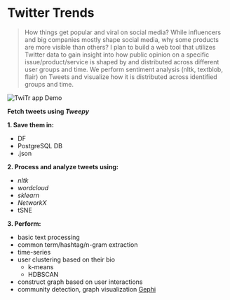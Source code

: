 # Twitter Trends  
> How things get popular and viral on social media? While influencers and big companies mostly shape social media, why some products are more visible than others? I plan to build a web tool that utilizes Twitter data to gain insight into how public opinion on a specific issue/product/service is shaped by and distributed across different user groups and time.  We perform sentiment analysis (nltk, textblob, flair) on Tweets and visualize how it is distributed across identified groups and time. 

![TwiTr app Demo](https://github.com/apaks/twitter-data-mining/blob/master/demo.gif)

**Fetch tweets using _Tweepy_**    

**1. Save them in:**  
  - DF
  - PostgreSQL DB
  - .json

**2. Process and analyze tweets using:**  
  - *nltk*
  - *wordcloud*
  - *sklearn*  
  - *NetworkX*
  - tSNE

**3. Perform:**  
  - basic text processing  
  - common term/hashtag/n-gram extraction  
  - time-series
  - user clustering based on their bio
    - k-means
    - HDBSCAN
  - construct graph based on user interactions  
  - community detection, graph visualization [Gephi](https://gephi.org/)
  

